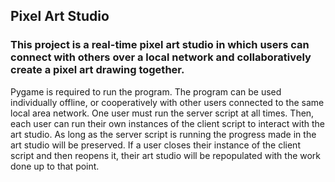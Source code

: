 ## Pixel Art Studio
### This project is a real-time pixel art studio in which users can connect with others over a local network and collaboratively create a pixel art drawing together.
Pygame is required to run the program.
The program can be used individually offline, or cooperatively with other users connected to the same local area network.
One user must run the server script at all times. Then, each user can run their own instances of the client script to interact with the art studio.
As long as the server script is running the progress made in the art studio will be preserved. If a user closes their instance of the client script and then reopens it, their art studio will be repopulated with the work done up to that point.
